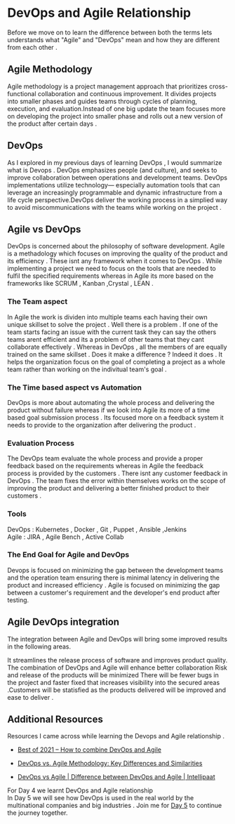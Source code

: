 
# DevOps and Agile Relationship

Before we move on to learn the difference between both the terms lets understands what "Agile" and "DevOps" mean and how they are different from each other . 

## Agile Methodology 

Agile methodology is a project management approach that prioritizes cross-functional collaboration and continuous improvement. It divides projects into smaller phases and guides teams through cycles of planning, execution, and evaluation.Instead of one big update the team focuses more on developing the  project into smaller phase and rolls out a new version of the product after certain days . 

## DevOps
As I explored in my previous days of learning DevOps , I would summarize what is Devops . DevOps emphasizes people (and culture), and seeks to improve collaboration between operations and development teams. DevOps implementations utilize technology— especially automation tools that can leverage an increasingly programmable and dynamic infrastructure from a life cycle perspective.DevOps deliver the working process in a simplied way to avoid miscommunications with the teams while working on the project . 

## Agile vs DevOps

DevOps is concerned about the philosophy of software development. Agile is a methadology which focuses on improving the quality of the product and its efficiency . These isnt any framework when it comes to DevOps . While implementing a project we need to focus on the tools that are needed to fulfil the specified requirements whereas in Agile its more based on the frameworks like SCRUM , Kanban ,Crystal , LEAN . 

### The Team aspect 
In Agile the work is dividen into multiple teams each having their own unique skillset to solve the project . Well there is a problem . If one of the team starts facing an issue with the current task they can say the others teams arent efficient and its a problem of other teams that they cant collaborate effectively . 
Whereas in DevOps , all the members of are equally trained on the same skillset . Does it make a difference ? Indeed it does . It helps the organization focus on the goal of completing a project as a whole team rather than working on the indivitual team's goal . 

### The Time based aspect vs Automation 
DevOps is more about automating the whole process and delivering the product without failure whereas if we look into Agile its more of a time based goal submission process . Its focused more on a feedback system it needs to provide to the organization after delivering the product . 

### Evaluation Process
The DevOps team evaluate the whole process and provide a proper feedback based on the requirements whereas in Agile the feedback process is provided by the customers .  There isnt any customer feedback in DevOps . The team fixes the error within themselves works on the scope of improving the product and delivering a better finished product to their customers . 

### Tools 

DevOps : Kubernetes , Docker , Git , Puppet , Ansible ,Jenkins <br>
Agile  : JIRA , Agile Bench , Active Collab 

### The End Goal for Agile and DevOps 

Devops is focused on minimizing the gap between the development teams and the operation team ensuring there is minimal latency in delivering the product and increased efficiency . 
Agile is focused on minimizing the gap between a customer's requirement and the developer's end product after testing.

## Agile DevOps integration

The integration between Agile and DevOps will bring some improved results in the following areas. 

It streamlines the release process of software and improves product quality.
The combination of DevOps and Agile will enhance better collaboration
Risk and release of the products will be minimized 
There will be fewer bugs in the project and faster fixed that increases visibility into the secured areas .Customers will be statisfied as the products delivered will be improved and ease to deliver .

## Additional Resources

Resources I came across while learning the Devops and Agile relationship . 

- <a href="https://devops.com/how-to-combine-devops-and-agile/">Best of 2021 – How to combine DevOps and Agile </a>

- <a href="https://www.spiceworks.com/tech/devops/articles/devops-vs-agile/">DevOps vs. Agile Methodology: Key Differences and Similarities</a>

- <a href="https://www.youtube.com/watch?v=HDLvwcdF7yY">DevOps vs Agile | Difference between DevOps and Agile | Intellipaat </a>

For Day 4 we learnt DevOps and Agile relationship <br>
In Day 5 we will see how DevOps is used in the real world by the multinational companies and big industries .  Join me for <a href="https://github.com/DebankanSarkar989/90DaysOfDevOps/blob/main/Days/Day-05.md">Day 5</a> to continue the journey together.




